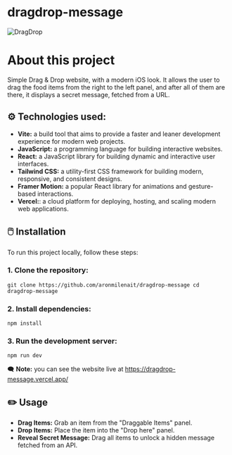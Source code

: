# dragdrop-message
![DragDrop](https://github.com/user-attachments/assets/e738d2ff-b731-4890-b51e-858e088c7eae)

# About this project
Simple Drag & Drop website, with a modern iOS look. It allows the user to drag the food items from the right to the left panel, and after all of them are there, it displays a secret message, fetched from a URL.

## ⚙️ Technologies used:
- **Vite:** a build tool that aims to provide a faster and leaner development experience for modern web projects.
- **JavaScript:** a programming language for building interactive websites.
- **React:** a JavaScript library for building dynamic and interactive user interfaces.
- **Tailwind CSS:** a utility-first CSS framework for building modern, responsive, and consistent designs.
- **Framer Motion:** a popular React library for animations and gesture-based interactions.
- **Vercel:**: a cloud platform for deploying, hosting, and scaling modern web applications.

## 🖱️ Installation
To run this project locally, follow these steps:

### 1. Clone the repository:
``
git clone https://github.com/aronmilenait/dragdrop-message
cd dragdrop-message
``
### 2. Install dependencies:
``
npm install
``
### 3. Run the development server:
``
npm run dev
``

:left_speech_bubble: **Note:** you can see the website live at https://dragdrop-message.vercel.app/

## ✏️ Usage
- **Drag Items:** Grab an item from the "Draggable Items" panel.
- **Drop Items:** Place the item into the "Drop here" panel.
- **Reveal Secret Message:** Drag all items to unlock a hidden message fetched from an API.
